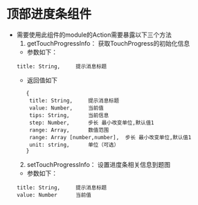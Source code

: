 # 顶部进度条组件
 * 需要使用此组件的module的Action需要暴露以下三个方法
    1. getTouchProgressInfo： 获取TouchProgress的初始化信息
    * 参数如下：
    ```
    title: String,     提示消息标题
    ```
    * 返回值如下
     ```
        {
         title: String,     提示消息标题
         value: Number,     当前值
         tips: String,      当前信息
         step: Number,      步长 最小改变单位,默认值1
         range: Array,      数值范围 
         range: Array [number,number],  步长 最小改变单位,默认值1
         unit: string,      单位（可选）
        }
     ```
    2. setTouchProgressInfo： 设置进度条相关信息到题图
    * 参数如下：
    ```
    title: String,     提示消息标题
    value: Number      当前值
    ```